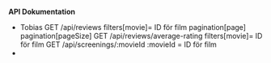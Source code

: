 __API Dokumentation__
* Tobias
GET /api/reviews
filters[movie]= ID för film
pagination[page]
pagination[pageSize]
GET /api/reviews/average-rating
filters[movie]= ID för film
GET /api/screenings/:movieId
:movieId = ID för film
* 
